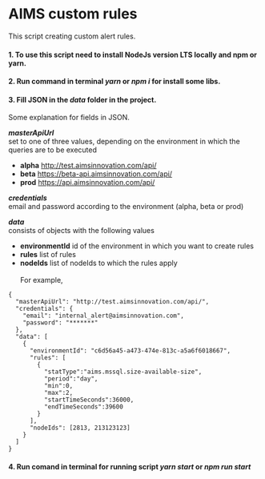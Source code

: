 # AIMS custom rules
This script creating custom alert rules.
#### 1. To use this script need to install NodeJs version LTS locally and npm or yarn.
#### 2. Run command in terminal **_yarn_** or **_npm i_** for install some libs.
#### 3. Fill JSON in the **_data_** folder in the project. 
Some explanation for fields in JSON.

**_masterApiUrl_** <br /> 
set to one of three values, depending on the environment in which the queries are to be executed
* **alpha** http://test.aimsinnovation.com/api/
* **beta** https://beta-api.aimsinnovation.com/api/
* **prod** https://api.aimsinnovation.com/api/

**_credentials_** <br />
email and password according to the environment (alpha, beta or prod)

**_data_** <br />
consists of objects with the following values
* **environmentId** id of the environment in which you want to create rules
* **rules**  list of rules
* **nodeIds** list of nodeIds to which the rules apply
<br /><br />
For example,
```
{
  "masterApiUrl": "http://test.aimsinnovation.com/api/",
  "credentials": {
    "email": "internal_alert@aimsinnovation.com",
    "password": "*******"
  },
  "data": [
    {
      "environmentId": "c6d56a45-a473-474e-813c-a5a6f6018667",
      "rules": [
        {
          "statType":"aims.mssql.size-available-size",
          "period":"day",
          "min":0,
          "max":2,
          "startTimeSeconds":36000,
          "endTimeSeconds":39600
        }
      ],
      "nodeIds": [2813, 213123123]
    }
  ]
}
```

#### 4. Run comand in terminal for running script **_yarn start_** or **_npm run start_**
